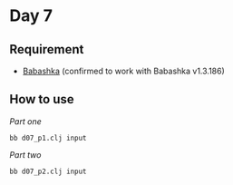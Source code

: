 # Day 7

## Requirement

* [Babashka](https://babashka.org/) (confirmed to work with Babashka v1.3.186)

## How to use

*Part one*

```console
bb d07_p1.clj input
```

*Part two*

```console
bb d07_p2.clj input
```
